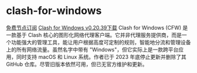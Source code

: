 # clash-for-windows
[免费节点订阅](https://polarisnet.cloud/#/register?code=G53csTkQ)
[Clash for Windows v0.20.39下载](https://github.com/clash-version/clash-for-windows/releases/download/v0.20.39/Clash.for.Windows-0.20.39-win.7z)
Clash for Windows (CFW) 是一款基于 Clash 核心的图形化网络代理客户端。它并非代理服务提供商，而是一个功能强大的管理工具，能让用户根据高度可定制的规则，智能地分流和管理设备上的所有网络流量。虽然名字中带有 "Windows"，但它实际上是一款跨平台应用，同时支持 macOS 和 Linux 系统。作者已于 2023 年底停止更新并删除了其 GitHub 仓库。尽管旧版本依然可用，但已无官方维护和更新。
